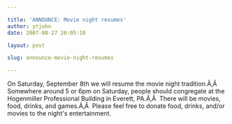 ```yaml
---

title: 'ANNOUNCE: Movie night resumes'
author: ytjohn
date: 2007-08-27 20:05:10

layout: post

slug: announce-movie-night-resumes

---
```

On Saturday, September 8th we will resume the movie night tradition.Ã‚Â  Somewhere around 5 or 6pm on Saturday, people should congregate at the Hogenmiller Professional Building in Everett, PA.Ã‚Â  There will be movies, food, drinks, and games.Ã‚Â  Please feel free to donate food, drinks, and/or movies to the night's entertainment.
